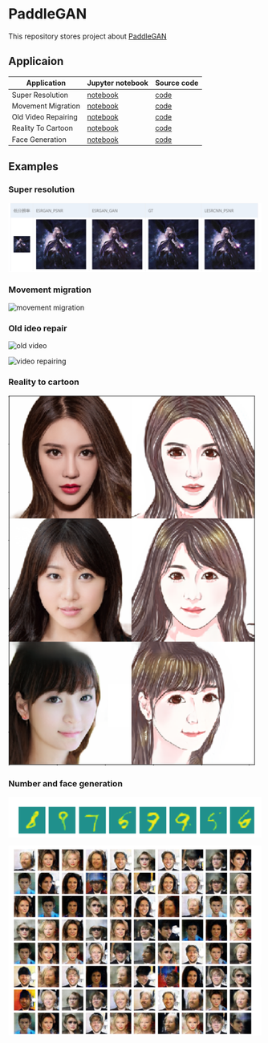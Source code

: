 # PaddleGAN
This repository stores project about [PaddleGAN](https://aistudio.baidu.com/aistudio/education/group/info/16651)

## Applicaion

|Application|Jupyter notebook|Source code|
|------|------|---------|
|Super Resolution|[notebook](./jupyternotebook/PaddleGAN-6.ipynb)|[code](./python/PaddleGAN-6.py)|
|Movement Migration|[notebook](./jupyternotebook/PaddleGAN-5.ipynb)|[code](./python/PaddleGAN-5.py)|
|Old Video Repairing|[notebook](./jupyternotebook/PaddleGAN-4.ipynb)|[code](./python/PaddleGAN-4.py)|
|Reality To Cartoon|[notebook](./jupyternotebook/PaddleGAN-3.ipynb)|[code](./python/PaddleGAN-3.py)|
|Face Generation|[notebook](./jupyternotebook/PaddleGAN-1.ipynb)|[code](./python/PaddleGAN-1.py)|

## Examples

### Super resolution

![super resolution](./pics/super%20resolution.png)

### Movement migration

![movement migration](./pics/movement%20migration.gif)

### Old ideo repair

![old video](./pics/moderntimes.gif)

![video repairing](./pics/moderntimes_output.gif)

### Reality to cartoon

![cartoon](./pics/cartoon.png)

### Number and face generation

![number generation](./pics/number%20generation.png)

![face generation](./pics/face%20generation.png)

